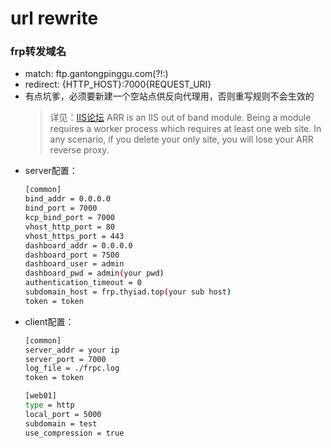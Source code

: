 # url rewrite

### frp转发域名

- match: ftp\.gantongpinggu\.com(?!:)
- redirect: {HTTP_HOST}:7000{REQUEST_URI}
- 有点坑爹，必须要新建一个空站点供反向代理用，否则重写规则不会生效的
    > 详见：[IIS论坛](https://forums.iis.net/t/1234125.aspx?Arr+reverse+proxy+does+not+work+at+server+level)
    > ARR is an IIS out of band module. Being a module requires a worker process which requires at least one web site. In any scenario, if you delete your only site, you will lose your ARR reverse proxy.
- server配置：
    ``` bash
    [common]
    bind_addr = 0.0.0.0
    bind_port = 7000
    kcp_bind_port = 7000
    vhost_http_port = 80
    vhost_https_port = 443
    dashboard_addr = 0.0.0.0
    dashboard_port = 7500
    dashboard_user = admin
    dashboard_pwd = admin(your pwd)
    authentication_timeout = 0
    subdomain_host = frp.thyiad.top(your sub host)
    token = token
    ```
- client配置：
    ``` bash
    [common]
    server_addr = your ip
    server_port = 7000
    log_file = ./frpc.log
    token = token

    [web01]
    type = http
    local_port = 5000
    subdomain = test
    use_compression = true
    ```